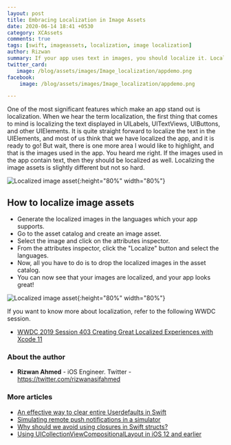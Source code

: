 ```yaml
---
layout: post
title: Embracing Localization in Image Assets
date: 2020-06-14 18:41 +0530
category: XCAssets
comments: true
tags: [swift, imageassets, localization, image localization]
author: Rizwan
summary: If your app uses text in images, you should localize it. Localizing image assests which contain text in them is not that hard. Let's find out how to do it.
twitter_card:
   image: /blog/assets/images/Image_localization/appdemo.png
facebook:
    image: /blog/assets/images/Image_localization/appdemo.png

---
```


One of the most significant features which make an app stand out is localization. When we hear the term localization, the first thing that comes to mind is localizing the text displayed in UILabels, UITextViews, UIButtons, and other UIElements. It is quite straight forward to localize the text in the UIElements, and most of us think that we have localized the app, and it is ready to go! But wait, there is one more area I would like to highlight, and that is the images used in the app. You heard me right. If the images used in the app contain text, then they should be localized as well. Localizing the image assets is slightly different but not so hard.

![Localized image asset](/blog/assets/images/Image_localization/appdemo.png){:height="80%" width="80%"}

## How to localize image assets

- Generate the localized images in the languages which your app supports.
- Go to the asset catalog and create an image asset.
- Select the image and click on the attributes inspector.
- From the attributes inspector, click the "Localize" button and select the languages.
- Now, all you have to do is to drop the localized images in the asset catalog.
- You can now see that your images are localized, and your app looks great!

![Localized image asset](/blog/assets/images/Image_localization/imageassetpreview.png){:height="80%" width="80%"}

If you want to know more about localization, refer to the following WWDC session.

- [WWDC 2019 Session 403 Creating Great Localized Experiences with Xcode 11](https://developer.apple.com/videos/play/wwdc2019/403/)

### About the author

- **Rizwan Ahmed** - iOS Engineer. Twitter - <https://twitter.com/rizwanasifahmed>

### More articles

- [An effective way to clear entire Userdefaults in Swift](/blog/2020/05/19/an-effective-way-to-clear-entire-userdefaults-in-swift/)
- [Simulating remote push notifications in a simulator](/blog/2020/02/13/simulating-remote-push-notifications-in-a-simulator/)
- [Why should we avoid using closures in Swift structs?](/blog/2020/01/11/why-should-we-avoid-using-closures-in-swift-structs/)
- [Using UICollectionViewCompositionalLayout in iOS 12 and earlier](/blog/2020/03/18/using-uicollectionviewcompositionallayout-in-ios-12-and-earlier/)
